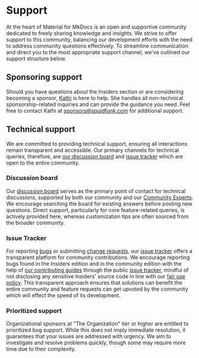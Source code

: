 # Support

At the heart of Material for MkDocs is an open and supportive community dedicated
to freely sharing knowledge and insights. We strive to offer support to this
community, balancing our development efforts with the need to address community
questions effectively. To streamline communication and direct you to the most
appropriate support channel, we've outlined our support structure below.

## Sponsoring support

Should you have questions about the Insiders section or are considering becoming
a sponsor, [Kathi] is here to help. She handles all non-technical
sponsorship-related inquiries and can provide the guidance you need. Feel free
to contact Kathi at sponsors@squidfunk.com for additional support.

  [Kathi]: https://github.com/katharinalisalin

## Technical support

We are committed to providing technical support, ensuring all interactions
remain transparent and accessible. Our primary channels for technical queries,
therefore, are [our discussion board]  and [issue tracker] which are open to the
entire community.

  [our discussion board]: #discussion-board
  [issue tracker]: #issue-tracker


### Discussion board

Our [discussion board] serves as the primary point of contact for technical
discussions, supported by both our community and our [Community Experts]. We
encourage searching the board for existing answers before posting new questions.
Direct support, particularly for core feature-related queries, is actively
provided here, whereas customization tips are often sourced from the broader
community.

  [Community Experts]: insiders/community-experts-program/index.md
  [discussion board]: https://github.com/squidfunk/mkdocs-material/discussions

### Issue Tracker

For reporting [bugs] or submitting [change requests], our [issue tracker] offers
a transparent platform for community contributions. We encourage reporting bugs
found in the Insiders edition and in the community edition with the help of [our
contributing guides] through the public [issue tracker], mindful of not
disclosing any sensitive Insiders' source code in line with our [fair use
policy]. This transparent approach ensures that solutions can benefit the entire
community and feature requests can get upvoted by the community which will
effect the speed of its development.

  [bugs]: contributing/reporting-a-bug.md
  [change requests]: contributing/requesting-a-change.md
  [our contributing guides]: https://squidfunk.github.io/mkdocs-material/contributing/
  [our issue tracker]: https://github.com/squidfunk/mkdocs-material/issues
  [public issue tracker]: https://github.com/squidfunk/mkdocs-material/issues
  [fair use policy]: ./license.md/#fair-use-policy

### Prioritized support

Organizational sponsors at "The Organization" tier or higher are entitled to
prioritized bug support. While this does not imply immediate resolution, it
guarantees that your issues are addressed with urgency. We aim to investigate
and resolve problems quickly, though some may require more time due to their
complexity.
